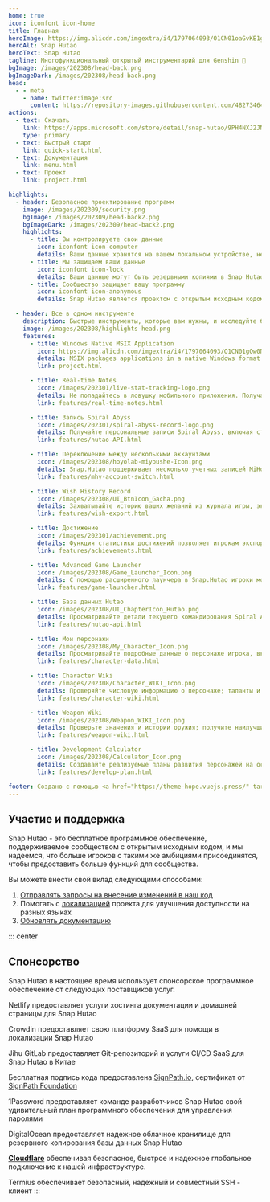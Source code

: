 ```yaml
---
home: true
icon: iconfont icon-home
title: Главная
heroImage: https://img.alicdn.com/imgextra/i4/1797064093/O1CN01oaGvKE1g6dut0pICS_!!1797064093.png_.webp
heroAlt: Snap Hutao
heroText: Snap Hutao
tagline: Многофункциональный открытый инструментарий для Genshin 🧰
bgImage: /images/202308/head-back.png
bgImageDark: /images/202308/head-back.png
head:
  - - meta
    - name: twitter:image:src
      content: https://repository-images.githubusercontent.com/482734649/eb0f81d6-29a8-4d3c-8012-d85475cd89ee
actions:
  - text: Скачать
    link: https://apps.microsoft.com/store/detail/snap-hutao/9PH4NXJ2JN52
    type: primary
  - text: Быстрый старт
    link: quick-start.html
  - text: Документация
    link: menu.html
  - text: Проект
    link: project.html

highlights:
  - header: Безопасное проектирование программ
    image: /images/202309/security.png
    bgImage: /images/202309/head-back2.png
    bgImageDark: /images/202309/head-back2.png
    highlights:
      - title: Вы контролируете свои данные
        icon: iconfont icon-computer
        details: Ваши данные хранятся на вашем локальном устройстве, не зависят от какого-либо облачного сервиса или платформы третьих сторон, у вас есть свобода управлять своими данными.
      - title: Мы защищаем ваши данные
        icon: iconfont icon-lock
        details: Ваши данные могут быть резервными копиями в Snap Hutao Cloud, вы никогда не потеряете данные, когда будете использовать новое устройство.
      - title: Сообщество защищает вашу программу
        icon: iconfont icon-anonymous
        details: Snap Hutao является проектом с открытым исходным кодом на GitHub с лицензией MIT, мы приветствуем участие членов сообщества в проверке и внесении вклада в наш код.

  - header: Все в одном инструменте
    description: Быстрые инструменты, которые вам нужны, и исследуйте больше возможностей
    image: /images/202308/highlights-head.png
    features:
      - title: Windows Native MSIX Application
        icon: https://img.alicdn.com/imgextra/i4/1797064093/O1CN01gOw0Nk1g6e0yjfAlD_!!1797064093.png_.webp
        details: MSIX packages applications in a native Windows format and supports sandbox technology, ensuring system stability and cleanliness
        link: project.html

      - title: Real-time Notes
        icon: /images/202301/live-stat-tracking-logo.png
        details: Не попадайтесь в ловушку мобильного приложения. Получайте уведомление о реальном времени ваших заметках Genshin на рабочем столе с помощью нативных уведомлений Windows.
        link: features/real-time-notes.html

      - title: Запись Spiral Abyss
        icon: /images/202301/spiral-abyss-record-logo.png
        details: Получайте персональные записи Spiral Abyss, включая статистику и подробные данные, постоянно сохраняйте данные предыдущих вызовов Spiral Abyss на своем устройстве.
        link: features/hutao-API.html

      - title: Переключение между несколькими аккаунтами
        icon: /images/202308/hoyolab-miyoushe-Icon.png
        details: Snap.Hutao поддерживает несколько учетных записей MiHoYo BBS, чтобы оставаться в системе и создавать отдельные профили для каждой учетной записи в каждой функции, чтобы игроки могли легко управлять своими множественными аккаунтами.
        link: features/mhy-account-switch.html

      - title: Wish History Record
        icon: /images/202308/UI_BtnIcon_Gacha.png
        details: Захватывайте историю ваших желаний из журнала игры, экспортируйте их на свое локальное устройство, с поддержкой неограниченных архивов данных учетных записей.
        link: features/wish-export.html

      - title: Достижение
        icon: /images/202301/achievement.png
        details: Функция статистики достижений позволяет игрокам экспортировать данные достижений и вести статистику вне игры; на основе разделения достижений игроки могут управлять вехами для скрытых достижений.
        link: features/achievements.html

      - title: Advanced Game Launcher
        icon: /images/202308/Game_Launcher_Icon.png
        details: С помощью расширенного лаунчера в Snap.Hutao игроки могут легко переключаться между своими аккаунтами Genshin, переключаться между серверами, изменять настройки игрового окна и дополнительно исследовать более продвинутые функции.
        link: features/game-launcher.html

      - title: База данных Hutao
        icon: /images/202308/UI_ChapterIcon_Hutao.png
        details: Просматривайте детали текущего командирования Spiral Abyss сообщества, соответствие оружия и соответствие комплектов артефактов; делитесь своей конфигурацией линейки Spiral Abyss.
        link: features/hutao-api.html

      - title: Мои персонажи
        icon: /images/202308/My_Character_Icon.png
        details: Просматривайте подробные данные о персонаже игрока, включая уровень, созвездия, оружие, таланты, комплект артефактов и т. д.; автоматически рассчитывайте оценку комплекта артефактов.
        link: features/character-data.html

      - title: Character Wiki
        icon: /images/202308/Character_WIKI_Icon.png
        details: Проверяйте числовую информацию о персонаже; таланты и созвездия; тренировочные материалы; сюжетная история персонажа и другая информация; получайте наилучшие схемы соответствия оружия и комплекта артефактов среди игроков через базу данных Hutao.
        link: features/character-wiki.html

      - title: Weapon Wiki
        icon: /images/202308/Weapon_WIKI_Icon.png
        details: Проверьте значения и истории оружия; получите наилучшие данные о соответствии персонажей среди игроков через базу данных Hutao.
        link: features/weapon-wiki.html

      - title: Development Calculator
        icon: /images/202308/Calculator_Icon.png
        details: Создавайте реализуемые планы развития персонажей на основе вашей конкретной ситуации; поддерживайте несколько учетных записей, несколько списков планов и записи о предметах в рюкзаке.
        link: features/develop-plan.html

footer: Создано с помощью <a href="https://theme-hope.vuejs.press/" target="_blank">VuePress Theme Hope</a> | Будьте лучшим инструментом для Genshin Impact
---
```


## Участие и поддержка

Snap Hutao - это бесплатное программное обеспечение, поддерживаемое сообществом с открытым исходным кодом, и мы надеемся, что больше игроков с такими же амбициями присоединятся, чтобы предоставить больше функций для сообщества.

Вы можете внести свой вклад следующими способами:

1. [Отправлять запросы на внесение изменений в наш код](https://github.com/DGP-Studio/Snap.Hutao/pulls)
2. Помогать с [локализацией](i18n.md) проекта для улучшения доступности на разных языках
3. [Обновлять документацию](https://github.com/DGP-Studio/Snap.Hutao.Docs)

<!-- @include: star-request.md -->

::: center

## Спонсорство

Snap Hutao в настоящее время использует спонсорское программное обеспечение от следующих поставщиков услуг.

<SponsorList />

Netlify предоставляет услуги хостинга документации и домашней страницы для Snap Hutao

Crowdin предоставляет свою платформу SaaS для помощи в локализации Snap Hutao

Jihu GitLab предоставляет Git-репозиторий и услуги CI/CD SaaS для Snap Hutao в Китае

Бесплатная подпись кода предоставлена [SignPath.io](https://signpath.io/), сертификат от [SignPath Foundation](https://signpath.org/)

1Password предоставляет команде разработчиков Snap Hutao свой удивительный план программного обеспечения для управления паролями

DigitalOcean предоставляет надежное облачное хранилище для резервного копирования базы данных Snap Hutao

[**Cloudflare**](https://www.cloudflare.com/) обеспечивая безопасное, быстрое и надежное глобальное подключение к нашей инфраструктуре.

Termius обеспечивает безопасный, надежный и совместный SSH - клиент
:::
